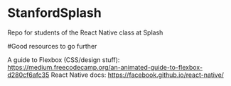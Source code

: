 # StanfordSplash
Repo for students of the React Native class at Splash

#Good resources to go further

A guide to Flexbox (CSS/design stuff): https://medium.freecodecamp.org/an-animated-guide-to-flexbox-d280cf6afc35
React Native docs: https://facebook.github.io/react-native/
